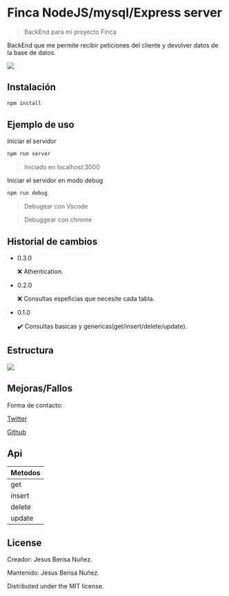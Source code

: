 # Finca NodeJS/mysql/Express server
> BackEnd para mi proyecto Finca


BackEnd que me permite recibir peticiones del cliente y devolver datos de la base de datos.

![](header.png)

## Instalación


```sh
npm install
```

## Ejemplo de uso

Iniciar el servidor
```sh
npm run server
```
> Iniciado en localhost:3000

Iniciar el servidor en modo debug
```sh
npm run debug
```

>Debugear con Vscode

>Debuggear con chrome

## Historial de cambios

* 0.3.0

    ❌ Athentication.
* 0.2.0

    ❌ Consultas espeficias que necesite cada tabla.
* 0.1.0
    
    ✔️ Consultas basicas y genericas(get/insert/delete/update).


## Estructura


![](https://raw.githubusercontent.com/llius123/NodeJS_Server_Mysql/master/estructura_database.png)

## Mejoras/Fallos

Forma de contacto:

[Twitter](https://twitter.com/jesus_llius)

[Github](https://github.com/llius123/NodeJS_Server_Mysql)

## Api

| Metodos  |
| ------------- |
| get  |
| insert  |
| delete  |
| update  |

## License

Creador: Jesus Berisa Nuñez.

Mantenido: Jesus Berisa Nuñez.

Distributed under the MIT license.
